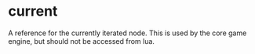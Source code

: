 # current

A reference for the currently iterated node. This is used by the core game engine, but should not be accessed from lua.
